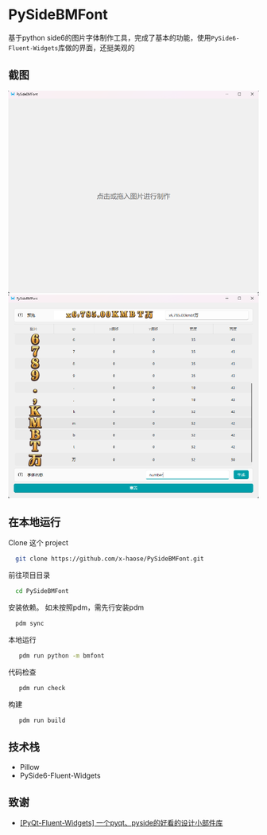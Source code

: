 
# PySideBMFont

基于python side6的图片字体制作工具，完成了基本的功能，使用`PySide6-Fluent-Widgets`库做的界面，还挺美观的

## 截图
![](docs/img/1.png)
![](docs/img/2.png)


## 在本地运行

Clone 这个 project

```bash
  git clone https://github.com/x-haose/PySideBMFont.git
```

前往项目目录

```bash
  cd PySideBMFont
```

安装依赖。 如未按照pdm，需先行安装pdm

```bash
  pdm sync
```

本地运行

```bash
   pdm run python -m bmfont
```

代码检查

```bash
   pdm run check
```

构建

```bash
   pdm run build
```


## 技术栈

- Pillow
- PySide6-Fluent-Widgets
## 致谢

 - [[PyQt-Fluent-Widgets] 一个pyqt、pyside的好看的设计小部件库](https://github.com/zhiyiYo/PyQt-Fluent-Widgets)
